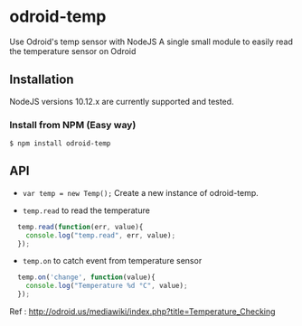odroid-temp
===========

Use Odroid's temp sensor with NodeJS
A single small module to easily read the temperature sensor on Odroid

## Installation
 NodeJS versions 10.12.x are currently supported and tested.

### Install from NPM (Easy way)
    $ npm install odroid-temp
    
## API

* `var temp = new Temp();` Create a new instance of odroid-temp.

* `temp.read` to read the temperature
```javascript
  temp.read(function(err, value){
	console.log("temp.read", err, value);
  });
```

* `temp.on` to catch event from temperature sensor
```javascript
  temp.on('change', function(value){
	console.log("Temperature %d °C", value);
  });
```

Ref : http://odroid.us/mediawiki/index.php?title=Temperature_Checking
